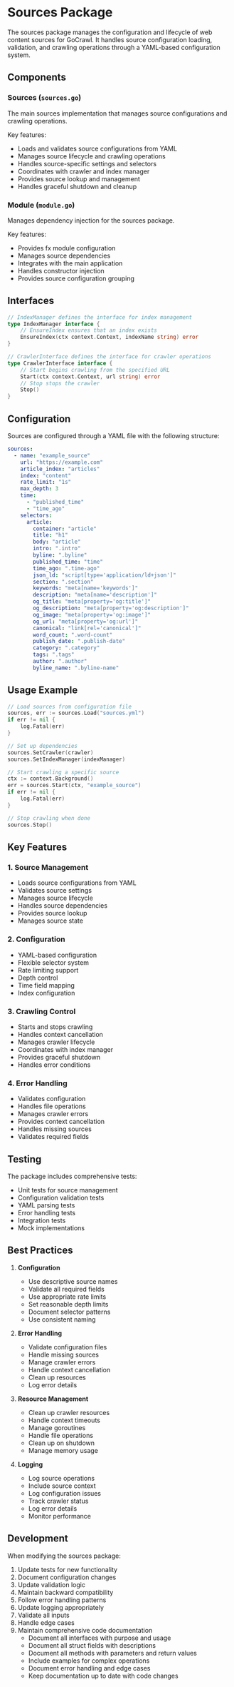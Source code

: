 # Sources Package

The sources package manages the configuration and lifecycle of web content sources for GoCrawl. It handles source configuration loading, validation, and crawling operations through a YAML-based configuration system.

## Components

### Sources (`sources.go`)
The main sources implementation that manages source configurations and crawling operations.

Key features:
- Loads and validates source configurations from YAML
- Manages source lifecycle and crawling operations
- Handles source-specific settings and selectors
- Coordinates with crawler and index manager
- Provides source lookup and management
- Handles graceful shutdown and cleanup

### Module (`module.go`)
Manages dependency injection for the sources package.

Key features:
- Provides fx module configuration
- Manages source dependencies
- Integrates with the main application
- Handles constructor injection
- Provides source configuration grouping

## Interfaces

```go
// IndexManager defines the interface for index management
type IndexManager interface {
    // EnsureIndex ensures that an index exists
    EnsureIndex(ctx context.Context, indexName string) error
}

// CrawlerInterface defines the interface for crawler operations
type CrawlerInterface interface {
    // Start begins crawling from the specified URL
    Start(ctx context.Context, url string) error
    // Stop stops the crawler
    Stop()
}
```

## Configuration

Sources are configured through a YAML file with the following structure:

```yaml
sources:
  - name: "example_source"
    url: "https://example.com"
    article_index: "articles"
    index: "content"
    rate_limit: "1s"
    max_depth: 3
    time:
      - "published_time"
      - "time_ago"
    selectors:
      article:
        container: "article"
        title: "h1"
        body: "article"
        intro: ".intro"
        byline: ".byline"
        published_time: "time"
        time_ago: ".time-ago"
        json_ld: "script[type='application/ld+json']"
        section: ".section"
        keywords: "meta[name='keywords']"
        description: "meta[name='description']"
        og_title: "meta[property='og:title']"
        og_description: "meta[property='og:description']"
        og_image: "meta[property='og:image']"
        og_url: "meta[property='og:url']"
        canonical: "link[rel='canonical']"
        word_count: ".word-count"
        publish_date: ".publish-date"
        category: ".category"
        tags: ".tags"
        author: ".author"
        byline_name: ".byline-name"
```

## Usage Example

```go
// Load sources from configuration file
sources, err := sources.Load("sources.yml")
if err != nil {
    log.Fatal(err)
}

// Set up dependencies
sources.SetCrawler(crawler)
sources.SetIndexManager(indexManager)

// Start crawling a specific source
ctx := context.Background()
err = sources.Start(ctx, "example_source")
if err != nil {
    log.Fatal(err)
}

// Stop crawling when done
sources.Stop()
```

## Key Features

### 1. Source Management
- Loads source configurations from YAML
- Validates source settings
- Manages source lifecycle
- Handles source dependencies
- Provides source lookup
- Manages source state

### 2. Configuration
- YAML-based configuration
- Flexible selector system
- Rate limiting support
- Depth control
- Time field mapping
- Index configuration

### 3. Crawling Control
- Starts and stops crawling
- Handles context cancellation
- Manages crawler lifecycle
- Coordinates with index manager
- Provides graceful shutdown
- Handles error conditions

### 4. Error Handling
- Validates configuration
- Handles file operations
- Manages crawler errors
- Provides context cancellation
- Handles missing sources
- Validates required fields

## Testing

The package includes comprehensive tests:
- Unit tests for source management
- Configuration validation tests
- YAML parsing tests
- Error handling tests
- Integration tests
- Mock implementations

## Best Practices

1. **Configuration**
   - Use descriptive source names
   - Validate all required fields
   - Use appropriate rate limits
   - Set reasonable depth limits
   - Document selector patterns
   - Use consistent naming

2. **Error Handling**
   - Validate configuration files
   - Handle missing sources
   - Manage crawler errors
   - Handle context cancellation
   - Clean up resources
   - Log error details

3. **Resource Management**
   - Clean up crawler resources
   - Handle context timeouts
   - Manage goroutines
   - Handle file operations
   - Clean up on shutdown
   - Manage memory usage

4. **Logging**
   - Log source operations
   - Include source context
   - Log configuration issues
   - Track crawler status
   - Log error details
   - Monitor performance

## Development

When modifying the sources package:
1. Update tests for new functionality
2. Document configuration changes
3. Update validation logic
4. Maintain backward compatibility
5. Follow error handling patterns
6. Update logging appropriately
7. Validate all inputs
8. Handle edge cases
9. Maintain comprehensive code documentation
   - Document all interfaces with purpose and usage
   - Document all struct fields with descriptions
   - Document all methods with parameters and return values
   - Include examples for complex operations
   - Document error handling and edge cases
   - Keep documentation up to date with code changes 